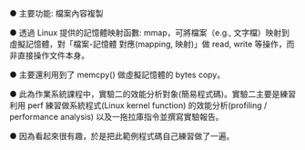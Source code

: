● 主要功能: 檔案內容複製

● 透過 Linux 提供的記憶體映射函數: mmap，可將檔案（e.g., 文字檔）映射到虛擬記憶體，對「檔案-記憶體 對應(mapping, 映射)」做 read, write 等操作，而非直接操作文件本身。

● 主要還利用到了 memcpy() 做虛擬記憶體的 bytes copy。

● 此為作業系統課程中，實驗二的效能分析對象(簡易程式碼)。實驗二主要是練習利用 perf 練習做系統程式(Linux kernel function) 的效能分析(profiling / performance analysis) 以及一拖拉庫指令並撰寫實驗報告。

● 因為看起來很有趣，於是把此範例程式碼自己練習做了一遍。

